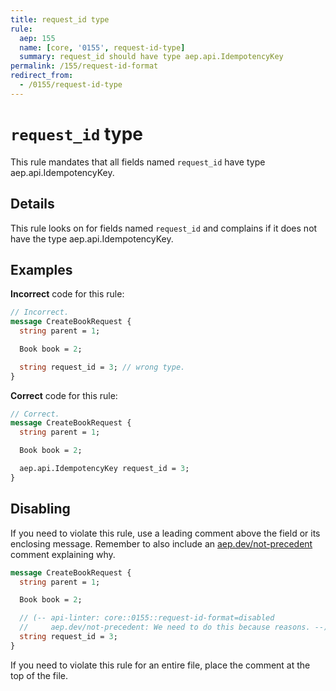 ```yaml
---
title: request_id type
rule:
  aep: 155
  name: [core, '0155', request-id-type]
  summary: request_id should have type aep.api.IdempotencyKey
permalink: /155/request-id-format
redirect_from:
  - /0155/request-id-type
---
```


# `request_id` type

This rule mandates that all fields named `request_id` have type
aep.api.IdempotencyKey.

## Details

This rule looks on for fields named `request_id` and complains if it does not
have the type aep.api.IdempotencyKey.

## Examples

**Incorrect** code for this rule:

```proto
// Incorrect.
message CreateBookRequest {
  string parent = 1;

  Book book = 2;

  string request_id = 3; // wrong type.
}
```

**Correct** code for this rule:

```proto
// Correct.
message CreateBookRequest {
  string parent = 1;

  Book book = 2;

  aep.api.IdempotencyKey request_id = 3;
}
```

## Disabling

If you need to violate this rule, use a leading comment above the field or its
enclosing message. Remember to also include an [aep.dev/not-precedent][]
comment explaining why.

```proto
message CreateBookRequest {
  string parent = 1;

  Book book = 2;

  // (-- api-linter: core::0155::request-id-format=disabled
  //     aep.dev/not-precedent: We need to do this because reasons. --)
  string request_id = 3;
}
```

If you need to violate this rule for an entire file, place the comment at the
top of the file.

[aep-155]: https://aep.dev/155
[aep.dev/not-precedent]: https://aep.dev/not-precedent